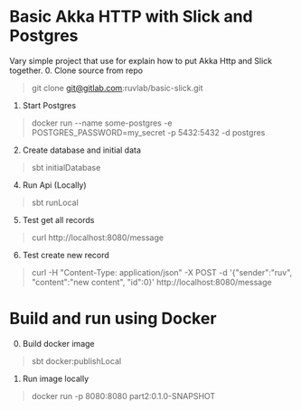 # Basic Akka HTTP with Slick and Postgres
Vary simple project that use for explain how to put Akka Http and Slick together.
0. Clone source from repo
> git clone git@gitlab.com:ruvlab/basic-slick.git
1. Start Postgres
> docker run --name some-postgres -e POSTGRES_PASSWORD=my_secret -p 5432:5432 -d postgres 
2. Create database and initial data
> sbt initialDatabase
4. Run Api (Locally)
> sbt runLocal
5. Test get all records
> curl http://localhost:8080/message
6. Test create new record
> curl -H "Content-Type: application/json" -X POST -d '{"sender":"ruv", "content":"new content", "id":0}' http://localhost:8080/message

# Build and run using Docker
0. Build docker image
> sbt docker:publishLocal
1. Run image locally
> docker run -p 8080:8080 part2:0.1.0-SNAPSHOT
